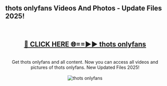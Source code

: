 <h2>thots onlyfans Videos And Photos - Update Files 2025!</h2>
<br>
<div align="center">
<h2><a href="https://linkcuts.com/hfmhzwbr" rel="nofollow">🔴 CLICK HERE 🌐==►► thots onlyfans</a></h2>
<br>
Get thots onlyfans and all content. Now you can access all videos and pictures of thots onlyfans. New Updated Files 2025!
<br>
<br>
<a href="https://linkcuts.com/hfmhzwbr" rel="nofollow" data-target="animated-image.originalLink"><img src="https://i.ibb.co.com/WyWwxjT/player-gif2.gif" alt="thots onlyfans" style="max-width: 100%; display: inline-block;" data-target="animated-image.originalImage"></a>
</div>
<br>